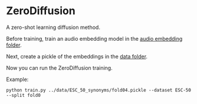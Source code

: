 # ZeroDiffusion

A zero-shot learning diffusion method.

Before training, train an audio embedding model in the [audio embedding folder](audio_embeddings/README.md). 

Next, create a pickle of the embeddings in the [data folder](data/README.md).

Now you can run the ZeroDiffusion training.

Example:

```
python train.py ../data/ESC_50_synonyms/fold04.pickle --dataset ESC-50 --split fold0
```